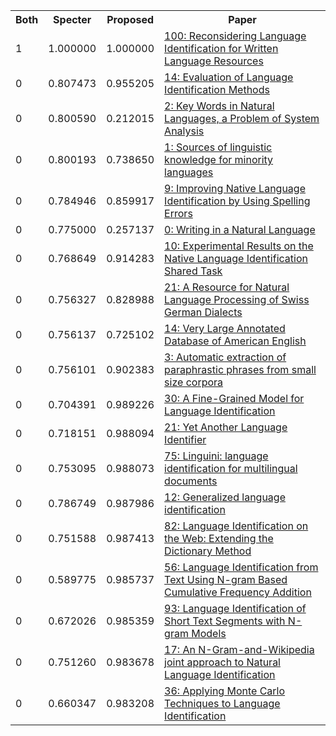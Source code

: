 <html><table><tr>
<th>Both</th>
<th>Specter</th>
<th>Proposed</th>
<th>Paper</th>
</tr>
<tr>
<td>1</td>
<td>1.000000</td>
<td>1.000000</td>
<td><a href="https://www.semanticscholar.org/paper/3956da035c4ae03d05319b4e056755273afdc01a">100: Reconsidering Language Identification for Written Language Resources</a></td>
</tr>
<tr>
<td>0</td>
<td>0.807473</td>
<td>0.955205</td>
<td><a href="https://www.semanticscholar.org/paper/753472a121493e32535ca1fcf86b955eefb62d6a">14: Evaluation of Language Identification Methods</a></td>
</tr>
<tr>
<td>0</td>
<td>0.800590</td>
<td>0.212015</td>
<td><a href="https://www.semanticscholar.org/paper/f20148d75ae1943f6b3769f76a31491faea19139">2: Key Words in Natural Languages, a Problem of System Analysis</a></td>
</tr>
<tr>
<td>0</td>
<td>0.800193</td>
<td>0.738650</td>
<td><a href="https://www.semanticscholar.org/paper/b5507d41413e1e9cf53e30977c51ec4839f097c8">1: Sources of linguistic knowledge for minority languages</a></td>
</tr>
<tr>
<td>0</td>
<td>0.784946</td>
<td>0.859917</td>
<td><a href="https://www.semanticscholar.org/paper/4d8cee8c3663c97f0bfde7e2c5d0aefa27332957">9: Improving Native Language Identification by Using Spelling Errors</a></td>
</tr>
<tr>
<td>0</td>
<td>0.775000</td>
<td>0.257137</td>
<td><a href="https://www.semanticscholar.org/paper/408e3b075ca01046600f758b5f5c3c9234286ef9">0: Writing in a Natural Language</a></td>
</tr>
<tr>
<td>0</td>
<td>0.768649</td>
<td>0.914283</td>
<td><a href="https://www.semanticscholar.org/paper/2d1178e50fe4b814d8b138e6b07bc3f27edd6ff1">10: Experimental Results on the Native Language Identification Shared Task</a></td>
</tr>
<tr>
<td>0</td>
<td>0.756327</td>
<td>0.828988</td>
<td><a href="https://www.semanticscholar.org/paper/576e646ea985beb21a26f29fdeb719bc3544ea07">21: A Resource for Natural Language Processing of Swiss German Dialects</a></td>
</tr>
<tr>
<td>0</td>
<td>0.756137</td>
<td>0.725102</td>
<td><a href="https://www.semanticscholar.org/paper/60f3ebc4a6893971795d764aa3ba3c5e063b8162">14: Very Large Annotated Database of American English</a></td>
</tr>
<tr>
<td>0</td>
<td>0.756101</td>
<td>0.902383</td>
<td><a href="https://www.semanticscholar.org/paper/da84325d495f1c3cede9acfb21b17298c7162752">3: Automatic extraction of paraphrastic phrases from small size corpora</a></td>
</tr>
<tr>
<td>0</td>
<td>0.704391</td>
<td>0.989226</td>
<td><a href="https://www.semanticscholar.org/paper/1601992448a44f16378d7d14825dc8ad1dcc26c6">30: A Fine-Grained Model for Language Identification</a></td>
</tr>
<tr>
<td>0</td>
<td>0.718151</td>
<td>0.988094</td>
<td><a href="https://www.semanticscholar.org/paper/0e4d3db0f2a14eb0d76de2f37a544b03bddcc75a">21: Yet Another Language Identifier</a></td>
</tr>
<tr>
<td>0</td>
<td>0.753095</td>
<td>0.988073</td>
<td><a href="https://www.semanticscholar.org/paper/74aa3971f01cca192275e404f2e9aae72327be82">75: Linguini: language identification for multilingual documents</a></td>
</tr>
<tr>
<td>0</td>
<td>0.786749</td>
<td>0.987986</td>
<td><a href="https://www.semanticscholar.org/paper/76633f9cbcf0654dcefb9ba7e9db11447f581a9f">12: Generalized language identification</a></td>
</tr>
<tr>
<td>0</td>
<td>0.751588</td>
<td>0.987413</td>
<td><a href="https://www.semanticscholar.org/paper/82ec072875d8fa5a1e773f6637cbfb2b82823f55">82: Language Identification on the Web: Extending the Dictionary Method</a></td>
</tr>
<tr>
<td>0</td>
<td>0.589775</td>
<td>0.985737</td>
<td><a href="https://www.semanticscholar.org/paper/4d86d765935df9849b2ba2056530e06affdf64bc">56: Language Identification from Text Using N-gram Based Cumulative Frequency Addition</a></td>
</tr>
<tr>
<td>0</td>
<td>0.672026</td>
<td>0.985359</td>
<td><a href="https://www.semanticscholar.org/paper/a4b9017d86475d6140949c1136047c6f0d101467">93: Language Identification of Short Text Segments with N-gram Models</a></td>
</tr>
<tr>
<td>0</td>
<td>0.751260</td>
<td>0.983678</td>
<td><a href="https://www.semanticscholar.org/paper/901f77a1fed4e5dc8edc33c7179dc9b5ea589a99">17: An N-Gram-and-Wikipedia joint approach to Natural Language Identification</a></td>
</tr>
<tr>
<td>0</td>
<td>0.660347</td>
<td>0.983208</td>
<td><a href="https://www.semanticscholar.org/paper/9078328e6b48c4eda12d26bdc950744a874f2c8e">36: Applying Monte Carlo Techniques to Language Identification</a></td>
</tr>
</table></html>
